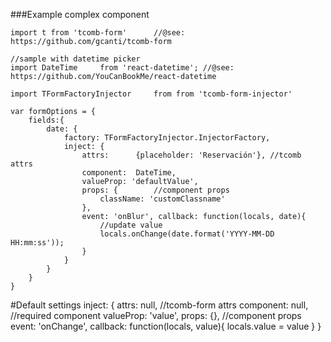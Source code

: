 ###Example complex component

	import t from 'tcomb-form'		//@see: https://github.com/gcanti/tcomb-form

	//sample with datetime picker
	import DateTime 	from 'react-datetime'; //@see: https://github.com/YouCanBookMe/react-datetime

	import TFormFactoryInjector		from from 'tcomb-form-injector'

	var formOptions = {
		fields:{
			date: {
				factory: TFormFactoryInjector.InjectorFactory,
				inject: {
					attrs:		{placeholder: 'Reservación'}, //tcomb attrs
					component:	DateTime,
					valueProp: 'defaultValue',
					props: {		//component props
						className: 'customClassname'
					},
					event: 'onBlur', callback: function(locals, date){
						//update value
						locals.onChange(date.format('YYYY-MM-DD HH:mm:ss'));
					}
				}
			}
		}
	}


#Default settings
inject: {
	attrs: 			null,		//tcomb-form attrs
	component:		null,		//required component
	valueProp:		'value',
	props: 			{},			//component props
	event:			'onChange',
	callback:		function(locals, value){
		locals.value = value
	}
}
